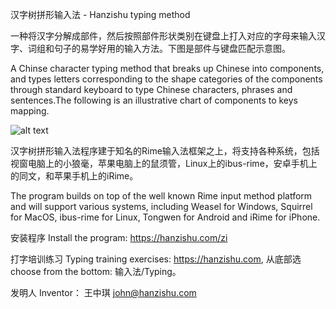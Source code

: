 汉字树拼形输入法 - Hanzishu typing method

一种将汉字分解成部件，然后按照部件形状类别在键盘上打入对应的字母来输入汉字、词组和句子的易学好用的输入方法。下图是部件与键盘匹配示意图。

 A Chinse character typing method that breaks up Chinese into components, and types letters corresponding to the shape categories of the components through standard keyboard to type Chinese characters, phrases and sentences.The following is an illustrative chart of components to keys mapping.

![alt text](https://hanzishu.com/zi/usage_files/image002.png)

汉字树拼形输入法程序建于知名的Rime输入法框架之上，将支持各种系统，包括视窗电脑上的小狼毫，苹果电脑上的鼠须管，Linux上的ibus-rime，安卓手机上的同文，和苹果手机上的iRime。

The program builds on top of the well known Rime input method platform and will support various systems, including Weasel for Windows, Squirrel for MacOS,  ibus-rime for Linux, Tongwen for Android and iRime for iPhone.

安装程序   Install the program:		https://hanzishu.com/zi

打字培训练习	Typing training exercises:	https://hanzishu.com, 从底部选 choose from the bottom: 输入法/Typing。

发明人 Inventor： 王中琪	  john@hanzishu.com
 